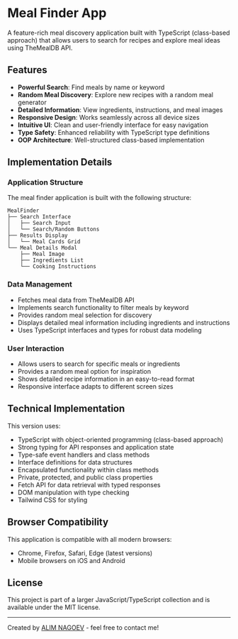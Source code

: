 # Meal Finder App

A feature-rich meal discovery application built with TypeScript (class-based approach) that allows users to search for recipes and explore meal ideas using TheMealDB API.


## Features

- **Powerful Search**: Find meals by name or keyword
- **Random Meal Discovery**: Explore new recipes with a random meal generator
- **Detailed Information**: View ingredients, instructions, and meal images
- **Responsive Design**: Works seamlessly across all device sizes
- **Intuitive UI**: Clean and user-friendly interface for easy navigation
- **Type Safety**: Enhanced reliability with TypeScript type definitions
- **OOP Architecture**: Well-structured class-based implementation

## Implementation Details

### Application Structure

The meal finder application is built with the following structure:

```
MealFinder
├── Search Interface
│   ├── Search Input
│   └── Search/Random Buttons
├── Results Display
│   └── Meal Cards Grid
└── Meal Details Modal
    ├── Meal Image
    ├── Ingredients List
    └── Cooking Instructions
```

### Data Management

- Fetches meal data from TheMealDB API
- Implements search functionality to filter meals by keyword
- Provides random meal selection for discovery
- Displays detailed meal information including ingredients and instructions
- Uses TypeScript interfaces and types for robust data modeling

### User Interaction

- Allows users to search for specific meals or ingredients
- Provides a random meal option for inspiration
- Shows detailed recipe information in an easy-to-read format
- Responsive interface adapts to different screen sizes

## Technical Implementation

This version uses:

- TypeScript with object-oriented programming (class-based approach)
- Strong typing for API responses and application state
- Type-safe event handlers and class methods
- Interface definitions for data structures
- Encapsulated functionality within class methods
- Private, protected, and public class properties
- Fetch API for data retrieval with typed responses
- DOM manipulation with type checking
- Tailwind CSS for styling

## Browser Compatibility

This application is compatible with all modern browsers:

- Chrome, Firefox, Safari, Edge (latest versions)
- Mobile browsers on iOS and Android

## License

This project is part of a larger JavaScript/TypeScript collection and is available under the MIT license.

---
Created by [ALIM NAGOEV](https://github.com/nagoev-id) - feel free to contact me!


